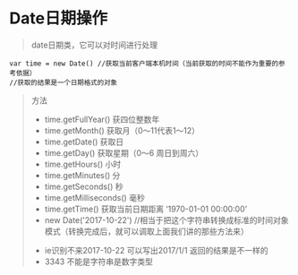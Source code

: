 # Date日期操作
> date日期类，它可以对时间进行处理
```
var time = new Date() //获取当前客户端本机时间（当前获取的时间不能作为重要的参考依据）
//获取的结果是一个日期格式的对象
```
> 方法
>  - time.getFullYear() 获四位整数年
>  - time.getMonth() 获取月（0～11代表1～12）
>  - time.getDate() 获取日
>  - time.getDay() 获取星期（0～6 周日到周六）
>  - time.getHours() 小时
>  - time.getMinutes() 分
>  - time.getSeconds() 秒
>  - time.getMilliseconds() 毫秒
>  - time.getTime() 获取当前日期距离 ‘1970-01-01 00:00:00’
>  - new Date('2017-10-22') //相当于把这个字符串转换成标准的时间对象模式（转换完成后，就可以调取上面我们讲的那些方法来）
>   + ie识别不来2017-10-22  可以写出2017/1/1 返回的结果是不一样的
>   + 3343 不能是字符串是数字类型